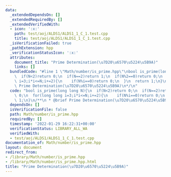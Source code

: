 ```yaml
---
data:
  _extendedDependsOn: []
  _extendedRequiredBy: []
  _extendedVerifiedWith:
  - icon: ':x:'
    path: test/aoj/ALDS1/ALDS1_1_C_1.test.cpp
    title: test/aoj/ALDS1/ALDS1_1_C_1.test.cpp
  _isVerificationFailed: true
  _pathExtension: hpp
  _verificationStatusIcon: ':x:'
  attributes:
    document_title: "Prime Determination(\u7D20\u6570\u5224\u5B9A)"
    links: []
  bundledCode: "#line 1 \"Math/number/is_prime.hpp\"\nbool is_prime(long long N){\n\
    \  if(N<2)return 0;\n  if(N==2)return 1;\n  if(N%2==0)return 0;\n  for(long long\
    \ i=3;i*i<=N;i+=2){\n    if(N%i==0)return 0;\n  }\n  return 1;\n}\n/**\n * @brief\
    \ Prime Determination(\u7D20\u6570\u5224\u5B9A)\n*/\n"
  code: "bool is_prime(long long N){\n  if(N<2)return 0;\n  if(N==2)return 1;\n  if(N%2==0)return\
    \ 0;\n  for(long long i=3;i*i<=N;i+=2){\n    if(N%i==0)return 0;\n  }\n  return\
    \ 1;\n}\n/**\n * @brief Prime Determination(\u7D20\u6570\u5224\u5B9A)\n*/"
  dependsOn: []
  isVerificationFile: false
  path: Math/number/is_prime.hpp
  requiredBy: []
  timestamp: '2022-01-29 16:22:31+00:00'
  verificationStatus: LIBRARY_ALL_WA
  verifiedWith:
  - test/aoj/ALDS1/ALDS1_1_C_1.test.cpp
documentation_of: Math/number/is_prime.hpp
layout: document
redirect_from:
- /library/Math/number/is_prime.hpp
- /library/Math/number/is_prime.hpp.html
title: "Prime Determination(\u7D20\u6570\u5224\u5B9A)"
---
```

